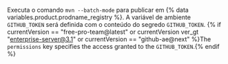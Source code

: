 Executa o comando `mvn --batch-mode` para publicar em {% data variables.product.prodname_registry %}. A variável de ambiente `GITHUB_TOKEN` será definida com o conteúdo do segredo `GITHUB_TOKEN`. {% if currentVersion == "free-pro-team@latest" or currentVersion ver_gt "enterprise-server@3.1" or currentVersion == "github-ae@next" %}The `permissions` key specifies the access granted to the `GITHUB_TOKEN`.{% endif %}
